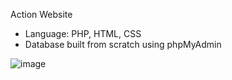 Action Website 

- Language: PHP, HTML, CSS
- Database built from scratch using phpMyAdmin

![image](https://user-images.githubusercontent.com/61979765/192279645-d81e9500-be39-4ffd-be0b-3e663bf9700d.png)

